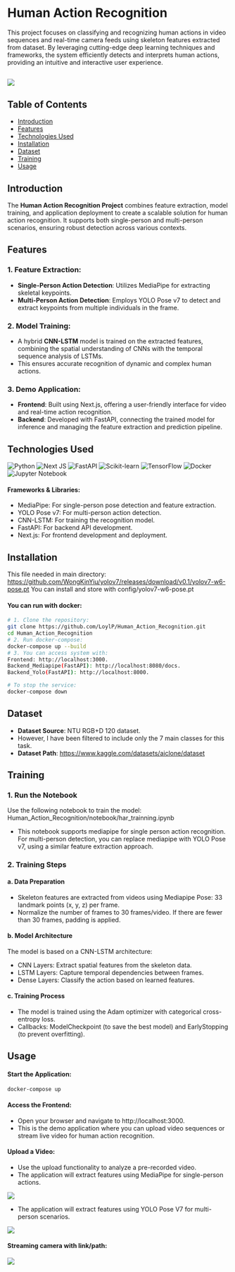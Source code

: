 # Human Action Recognition

This project focuses on classifying and recognizing human actions in video sequences and real-time camera feeds using skeleton features extracted from dataset. By leveraging cutting-edge deep learning techniques and frameworks, the system efficiently detects and interprets human actions, providing an intuitive and interactive user experience.

![](/config/image/UI.png)
---

## Table of Contents

- [Introduction](#introduction)
- [Features](#features)
- [Technologies Used](#technologies-used)
- [Installation](#installation)
- [Dataset](#dataset)
- [Training](#training)
- [Usage](#usage)

## Introduction

The **Human Action Recognition Project** combines feature extraction, model training, and application deployment to create a scalable solution for human action recognition. It supports both single-person and multi-person scenarios, ensuring robust detection across various contexts.

## Features
### 1. Feature Extraction:

- **Single-Person Action Detection**: Utilizes MediaPipe for extracting skeletal keypoints.
- **Multi-Person Action Detection**: Employs YOLO Pose v7 to detect and extract keypoints from multiple individuals in the frame.

### 2. Model Training:
- A hybrid **CNN-LSTM** model is trained on the extracted features, combining the spatial understanding of CNNs with the temporal sequence analysis of LSTMs.
- This ensures accurate recognition of dynamic and complex human actions.
### 3. Demo Application:
- **Frontend**: Built using Next.js, offering a user-friendly interface for video and real-time action recognition.
- **Backend**: Developed with FastAPI, connecting the trained model for inference and managing the feature extraction and prediction pipeline.

## Technologies Used
![Python](https://img.shields.io/badge/python-3670A0?style=for-the-badge&logo=python&logoColor=ffdd54)
![Next JS](https://img.shields.io/badge/Next-black?style=for-the-badge&logo=next.js&logoColor=white)
![FastAPI](https://img.shields.io/badge/FastAPI-005571?style=for-the-badge&logo=fastapi)
![Scikit-learn](https://img.shields.io/badge/Scikit--learn-F7931E?style=for-the-badge&logo=scikit-learn&logoColor=white)
![TensorFlow](https://img.shields.io/badge/TensorFlow-%23FF6F00.svg?style=for-the-badge&logo=TensorFlow&logoColor=white)
![Docker](https://img.shields.io/badge/Docker-2496ED?style=for-the-badge&logo=docker&logoColor=white) 
![Jupyter Notebook](https://img.shields.io/badge/Jupyter-%23FA0F00.svg?style=for-the-badge&logo=jupyter&logoColor=white) 

#### Frameworks & Libraries:
- MediaPipe: For single-person pose detection and feature extraction.
- YOLO Pose v7: For multi-person action detection.
- CNN-LSTM: For training the recognition model.
- FastAPI: For backend API development.
- Next.js: For frontend development and deployment.

## Installation
This file needed in main directory: https://github.com/WongKinYiu/yolov7/releases/download/v0.1/yolov7-w6-pose.pt
You can install and store with config/yolov7-w6-pose.pt
#### You can run with docker: 
```bash
# 1. Clone the repository:
git clone https://github.com/LoylP/Human_Action_Recognition.git
cd Human_Action_Recognition
# 2. Run docker-compose:
docker-compose up --build  
# 3. You can access system with:
Frontend: http://localhost:3000.
Backend_Mediapipe(FastAPI): http://localhost:8080/docs.
Backend_Yolo(FastAPI): http://localhost:8000.

# To stop the service:
docker-compose down  
```

## Dataset
- **Dataset Source**: NTU RGB+D 120 dataset.
- However, I have been filtered to include only the 7 main classes for this task.
- **Dataset Path**: https://www.kaggle.com/datasets/aiclone/dataset

## Training
### 1. Run the Notebook
Use the following notebook to train the model:
Human_Action_Recognition/notebook/har_trainning.ipynb

- This notebook supports mediapipe for single person action recognition. For multi-person detection, you can replace mediapipe with YOLO Pose v7, using a similar feature extraction approach.

### 2. Training Steps

#### a. Data Preparation
- Skeleton features are extracted from videos using Mediapipe Pose:
33 landmark points (x, y, z) per frame.
- Normalize the number of frames to 30 frames/video. If there are fewer than 30 frames, padding is applied.
#### b. Model Architecture
The model is based on a CNN-LSTM architecture:

- CNN Layers: Extract spatial features from the skeleton data.
- LSTM Layers: Capture temporal dependencies between frames.
- Dense Layers: Classify the action based on learned features.
#### c. Training Process
- The model is trained using the Adam optimizer with categorical cross-entropy loss.
- Callbacks: ModelCheckpoint (to save the best model) and EarlyStopping (to prevent overfitting).

## Usage
#### Start the Application:
```bash
docker-compose up  
```
#### Access the Frontend:
- Open your browser and navigate to http://localhost:3000.
- This is the demo application where you can upload video sequences or stream live video for human action recognition.
#### Upload a Video:
- Use the upload functionality to analyze a pre-recorded video.
- The application will extract features using MediaPipe for single-person actions.

![](/config/image/UI.png)

- The application will extract features using YOLO Pose V7 for multi-person scenarios.

![](/config/image/Multi.png)

#### Streaming camera with link/path:

![](/config/image/camera.png)
